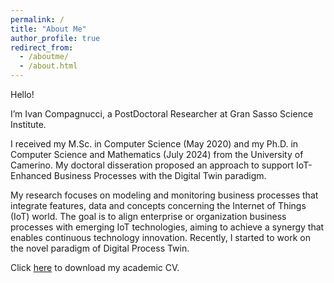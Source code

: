 ```yaml
---
permalink: /
title: "About Me"
author_profile: true
redirect_from: 
  - /aboutme/
  - /about.html
---
```


Hello! 

I’m Ivan Compagnucci, a PostDoctoral Researcher at Gran Sasso Science Institute.

I received my M.Sc. in Computer Science (May 2020) and my Ph.D. in Computer Science and Mathematics (July 2024) from the University of Camerino. My doctoral disseration proposed an approach to support IoT-Enhanced Business Processes with the Digital Twin paradigm.

My research focuses on modeling and monitoring business processes that integrate features, data and concepts concerning the Internet of Things (IoT) world. The goal is to align enterprise or organization business processes with emerging IoT technologies, aiming to achieve a synergy that enables continuous technology innovation. Recently, I started to work on the novel paradigm of Digital Process Twin.

Click [here](../files/IvanCompagnucciCV.pdf) to download my academic CV.
